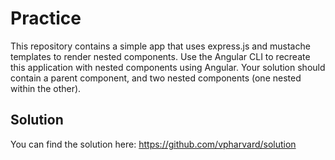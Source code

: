 # Practice

This repository contains a simple app that uses express.js and mustache templates to render nested components.  Use the Angular CLI to recreate this application with nested components using Angular.  Your solution should contain a parent component, and two nested components (one nested within the other).

## Solution

You can find the solution here: https://github.com/vpharvard/solution
